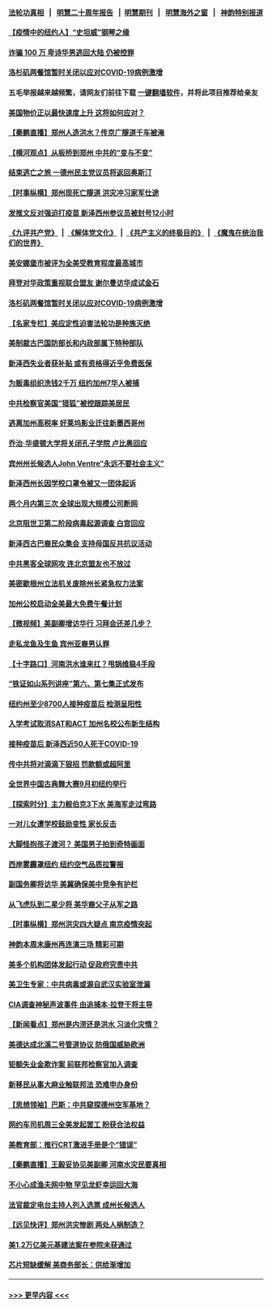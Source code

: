 #### [法轮功真相](https://github.com/gfw-breaker/truth/blob/master/README.md?t=0) &nbsp;&nbsp;|&nbsp;&nbsp; [明慧二十周年报告](https://github.com/gfw-breaker/mh-reports/blob/master/README.md?t=0) &nbsp;&nbsp;|&nbsp;&nbsp;[明慧期刊](https://github.com/gfw-breaker/mh-qikan) &nbsp;&nbsp;|&nbsp;&nbsp; [明慧海外之窗](https://github.com/gfw-breaker/mh-news/blob/master/README.md?t=0) &nbsp;&nbsp;|&nbsp;&nbsp; [神韵特别报道](https://github.com/gfw-breaker/mh-news/blob/master/shenyun.md?t=0)
#### [【疫情中的纽约人】“史坦威”钢琴之缘](../pages/nsc412/n13105822.md?t=07231001) 
#### [诈骗 100 万 卑诗华男逃回大陆 仍被控罪](../pages/nsc412/n13108556.md?t=07231001) 
#### [洛杉矶两餐馆暂时关闭以应对COVID-19病例激增](../pages/nsc412/n13108506.md?t=07231001) 
#### 五毛举报越来越频繁，请网友们前往下载 [一键翻墙软件](https://github.com/gfw-breaker/ssr-accounts)，并将此项目推荐给亲友
#### [美国物价正以最快速度上升 这将如何应对？](../pages/nsc412/n13108480.md?t=07231001) 
#### [【秦鹏直播】郑州人造洪水？传京广隧道千车被淹](../pages/nsc412/n13108388.md?t=07231001) 
#### [【横河观点】从板桥到郑州 中共的“变与不变”](../pages/nsc412/n13108383.md?t=07231001) 
#### [结束逃亡之旅 一德州民主党议员将返回奥斯汀](../pages/nsc412/n13108309.md?t=07231001) 
#### [【时事纵横】郑州现死亡隧道 洪灾冲习家军仕途](../pages/nsc412/n13108313.md?t=07231001) 
#### [发推文反对强迫打疫苗 新泽西州参议员被封号12小时](../pages/nsc412/n13108307.md?t=07231001) 
#### [《九评共产党》](https://github.com/begood0513/9ping.md/blob/master/README.md) &nbsp;|&nbsp; [《解体党文化》](../../../../jtdwh.md/blob/master/README.md)  &nbsp;|&nbsp; [《共产主义的终极目的》](../../../../gczydzjmd.md/blob/master/README.md) &nbsp;|&nbsp; [《魔鬼在统治我们的世界》](../../../../mgztzwmdsj.md/blob/master/README.md) 
#### [美安娜堡市被评为全美受教育程度最高城市](../pages/nsc412/n13108365.md?t=07231001) 
#### [拜登对华政策重视联合盟友 谢尔曼访华成试金石](../pages/nsc412/n13108213.md?t=07231001) 
#### [洛杉矶两餐馆暂时关闭以应对COVID-19病例激增](../pages/nsc412/n13108314.md?t=07231001) 
#### [【名家专栏】美应定性迫害法轮功是种族灭绝](../pages/nsc412/n13107255.md?t=07231001) 
#### [美制裁古巴国防部长和内政部属下特种部队](../pages/nsc412/n13108201.md?t=07231001) 
#### [新泽西失业者获补贴 或有资格得近乎免费医保](../pages/nsc412/n13108138.md?t=07231001) 
#### [为贩毒组织洗钱2千万 纽约加州7华人被捕](../pages/nsc412/n13106198.md?t=07231001) 
#### [中共检察官美国“猎狐”被控跟踪美居民](../pages/nsc412/n13108130.md?t=07231001) 
#### [逃离加州高税率 好莱坞影业迁往新墨西哥州](../pages/nsc412/n13107731.md?t=07231001) 
#### [乔治‧华盛顿大学将关闭孔子学院 卢比奥回应](../pages/nsc412/n13107900.md?t=07231001) 
#### [宾州州长候选人John Ventre“永远不要社会主义”](../pages/nsc412/n13107647.md?t=07231001) 
#### [新泽西州长因学校口罩令被又一团体起诉](../pages/nsc412/n13108127.md?t=07231001) 
#### [两个月内第三次 全球出现大规模公司断网](../pages/nsc412/n13108073.md?t=07231001) 
#### [北京阻世卫第二阶段病毒起源调查 白宫回应](../pages/nsc412/n13107635.md?t=07231001) 
#### [新泽西古巴裔民众集会 支持母国反共抗议活动](../pages/nsc412/n13107944.md?t=07231001) 
#### [中共黑客全球网攻 连北京盟友也不放过](../pages/nsc412/n13107671.md?t=07231001) 
#### [美密歇根州立法机关废除州长紧急权力法案](../pages/nsc412/n13107840.md?t=07231001) 
#### [加州公校启动全美最大免费午餐计划](../pages/nsc412/n13105422.md?t=07231001) 
#### [【微视频】美副卿增访华行 习拜会还差几步？](../pages/nsc412/n13107415.md?t=07231001) 
#### [走私龙鱼及生鱼 宾州亚裔男认罪](../pages/nsc412/n13106234.md?t=07231001) 
#### [【十字路口】河南洪水谁来扛？甩锅维稳4手段](../pages/nsc412/n13107665.md?t=07231001) 
#### [“铁证如山系列讲座”第六、第七集正式发布](../pages/nsc412/n13106287.md?t=07231001) 
#### [纽约州至少8700人接种疫苗后 检测呈阳性](../pages/nsc412/n13106231.md?t=07231001) 
#### [入学考试取消SAT和ACT 加州名校公布新生结构](../pages/nsc412/n13105864.md?t=07231001) 
#### [接种疫苗后 新泽西近50人死于COVID-19](../pages/nsc412/n13107467.md?t=07231001) 
#### [传中共将对滴滴下狠招 罚款额或超阿里](../pages/nsc412/n13107586.md?t=07231001) 
#### [全世界中国古典舞大赛9月初纽约举行](../pages/nsc412/n13106187.md?t=07231001) 
#### [【探索时分】主力舰伯克3下水 美海军走过弯路](../pages/nsc412/n13105361.md?t=07231001) 
#### [一对儿女遭学校鼓励变性 家长反击](../pages/nsc412/n13106511.md?t=07231001) 
#### [大脚怪抱孩子渡河？ 美国男子拍到奇特画面](../pages/nsc412/n13106221.md?t=07231001) 
#### [西岸雾霾罩纽约 纽约空气品质拉警报](../pages/nsc412/n13106238.md?t=07231001) 
#### [副国务卿将访华 美冀确保美中竞争有护栏](../pages/nsc412/n13106154.md?t=07231001) 
#### [从飞虎队到二星少将 美华裔父子从军之路](../pages/nsc412/n13106123.md?t=07231001) 
#### [【时事纵横】郑州洪灾四大疑点 南京疫情突起](../pages/nsc412/n13105563.md?t=07231001) 
#### [神韵本周末康州再连演三场 精彩可期](../pages/nsc412/n13106030.md?t=07231001) 
#### [美多个机构团体发起行动 促政府究责中共](../pages/nsc412/n13105630.md?t=07231001) 
#### [美卫生专家：中共病毒或源自武汉实验室泄漏](../pages/nsc412/n13105756.md?t=07231001) 
#### [CIA调查神秘声波事件 由追捕本‧拉登干将主导](../pages/nsc412/n13105457.md?t=07231001) 
#### [【新闻看点】郑州是内涝还是洪水 习淡化灾情？](../pages/nsc412/n13105546.md?t=07231001) 
#### [美德达成北溪二号管道协议 防俄国威胁欧洲](../pages/nsc412/n13105885.md?t=07231001) 
#### [钜额失业金欺诈案 前联邦检察官加入调查](../pages/nsc412/n13105922.md?t=07231001) 
#### [新移民从事大麻业触联邦法 恐难申办身份](../pages/nsc412/n13105906.md?t=07231001) 
#### [【思想领袖】巴斯：中共窥探德州空军基地？](../pages/nsc412/n13024284.md?t=07231001) 
#### [网约车司机周三全美发起罢工 盼获合法权益](../pages/nsc412/n13105718.md?t=07231001) 
#### [美教育部：推行CRT激进手册是个“错误”](../pages/nsc412/n13105593.md?t=07231001) 
#### [【秦鹏直播】王毅妥协见美副卿 河南水灾民要真相](../pages/nsc412/n13105597.md?t=07231001) 
#### [不小心成渔夫网中物 罕见龙虾幸运回大海](../pages/nsc412/n13105501.md?t=07231001) 
#### [法官裁定电台主持人列入选票 成州长候选人](../pages/nsc412/n13105697.md?t=07231001) 
#### [【远见快评】郑州洪灾惨剧 两处人祸制造？](../pages/nsc412/n13105541.md?t=07231001) 
#### [美1.2万亿美元基建法案在参院未获通过](../pages/nsc412/n13105580.md?t=07231001) 
#### [芯片短缺缓解 美商务部长：供给渐增加](../pages/nsc412/n13104588.md?t=07231001) 

----
#### [ >>> 更早内容 <<< ](../indexes/nsc412-earlier.md)

